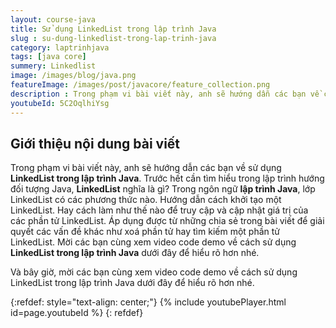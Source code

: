```yaml
---
layout: course-java
title: Sử dụng LinkedList trong lập trình Java
slug : su-dung-linkedlist-trong-lap-trinh-java
category: laptrinhjava
tags: [java core]
summery: Linkedlist
image: /images/blog/java.png
featureImage: /images/post/javacore/feature_collection.png
description : Trong phạm vi bài viết này, anh sẽ hướng dẫn các bạn về cách sử dụng LinkedList trong lập trình Java. Trước hết cần tìm hiểu trong lập trình hướng đối tượng Java, LinkedList nghĩa là gì? Trong ngôn ngữ lập trình Java, lớp LinkedList có các phương thức nào. Hướng dẫn cách khởi tạo một LinkedList. Hay cách làm như thế nào để truy cập và cập nhật giá trị của các phần tử LinkedList. Áp dụng được từ những chia sẻ trong bài viết để giải quyết các vấn đề khác như xoá phần tử hay tìm kiếm một phần tử LinkedList.
youtubeId: 5C2OqlhiYsg
---
```


## **Giới thiệu nội dung bài viết**

Trong phạm vi bài viết này, anh sẽ hướng dẫn các bạn về sử dụng <b>LinkedList trong lập trình Java</b>. Trước hết cần tìm hiểu trong lập trình hướng đối tượng Java, <b>LinkedList</b> nghĩa là gì? Trong ngôn ngữ <b>lập trình Java</b>, lớp LinkedList có các phương thức nào. Hướng dẫn cách khởi tạo một LinkedList. Hay cách làm như thế nào để truy cập và cập nhật giá trị của các phần tử LinkedList. Áp dụng được từ những chia sẻ trong bài viết để giải quyết các vấn đề khác như xoá phần tử hay tìm kiếm một phần tử LinkedList.
Mời các bạn cùng xem video code demo về cách sử dụng <b>LinkedList trong lập trình Java</b> dưới đây để hiểu rõ hơn nhé.



Và bây giờ, mời các bạn cùng xem video code demo về cách sử dụng LinkedList trong lập trình Java dưới đây để hiểu rõ hơn nhé.

{:refdef: style="text-align: center;"}
{% include youtubePlayer.html id=page.youtubeId %}
{: refdef}
